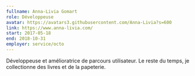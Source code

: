 ```yaml
---
fullname: Anna-Livia Gomart
role: Développeuse
avatar: https://avatars3.githubusercontent.com/Anna-Livia?s=600
link: https://www.anna-livia.com/
start: 2017-05-18
end: 2018-10-31
employer: service/octo
---
```


Développeuse et amélioratrice de parcours utilisateur. Le reste du temps, je collectionne des livres et de la papeterie.
